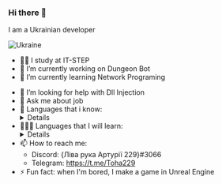 ### Hi there 👋
I am a Ukrainian developer <br />

![Ukraine](https://media.discordapp.net/attachments/648076263654948884/1017028767769710643/Ukraine.png)

- 👨‍🎓 I study at IT-STEP
- 🔭 I’m currently working on Dungeon Bot
- 🌱 I’m currently learning Network Programing
<!-- - 👯 I’m looking to collaborate on ... -->
- 🤔 I’m looking for help with Dll Injection
- 💬 Ask me about job
- 🧠 Languages that i know:
    <details>
    - C# (preferred) <br/>
    - C++ <br/>
    - SQL <br/>
    - LINQ <br/>
    - WPF (preferred) <br/>
    - WF <br/>
    - UML <br/>
    - Python (low level)</details>
- 🏋🏿‍♂️ Languages that I will learn:
    <details>
    - PhP <br/>
    - Java <br/>
    - Java Script</details>
- 📫 How to reach me: 
    - Discord: {Ліва рука Артурії 229}#3066
    - Telegram: https://t.me/Toha229
- ⚡ Fun fact: when I'm bored, I make a game in Unreal Engine
 
